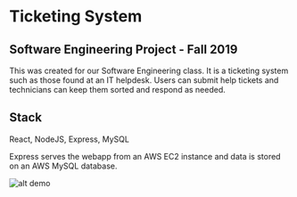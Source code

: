 # Ticketing System
## Software Engineering Project - Fall 2019

This was created for our Software Engineering class. It is a ticketing system such as those found at an IT helpdesk.
Users can submit help tickets and technicians can keep them sorted and respond as needed.

## Stack
React, NodeJS, Express, MySQL

Express serves the webapp from an AWS EC2 instance and data is stored on an AWS MySQL database.

![alt demo](/demo.gif)
